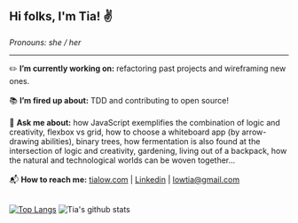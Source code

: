 ## Hi folks, I'm Tia! :v:
*Pronouns: she / her*
***

:pencil2: **I’m currently working on:** refactoring past projects and wireframing new ones.
<br>
<br>
:books: **I’m fired up about:** TDD and contributing to open source!
<br>
<br>
:speech_balloon: **Ask me about:** how JavaScript exemplifies the combination of logic and creativity, flexbox vs grid, how to choose a whiteboard app (by arrow-drawing abilities), binary trees, how fermentation is also found at the intersection of logic and creativity, gardening, living out of a backpack, how the natural and technological worlds can be woven together...
 <br>
 <br>
 :mailbox_with_mail: **How to reach me:** <a href="https://tialow.com/">tialow.com</a>  |  <a href="https://www.linkedin.com/in/tia-low/">Linkedin</a>  |  <lowtia@gmail.com>
 <br>
 <br>

[![Top Langs](https://github-readme-stats.vercel.app/api/top-langs/?username=TiaLow)](https://github.com/anuraghazra/github-readme-stats) ![Tia's github stats](https://github-readme-stats.vercel.app/api?username=TiaLow)

